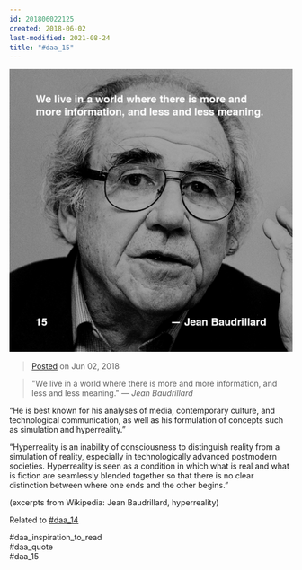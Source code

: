 ```yaml
---
id: 201806022125
created: 2018-06-02
last-modified: 2021-08-24
title: "#daa_15"
---
```

![](../assets/201806022125.jpg)

>[Posted](202106221357) on Jun 02, 2018

>"We live in a world where there is more and more information, and less and less meaning."
>*— Jean Baudrillard*

“He is best known for his analyses of media, contemporary culture, and technological communication, as well as his formulation of concepts such as simulation and hyperreality.”

“Hyperreality is an inability of consciousness to distinguish reality from a simulation of reality, especially in technologically advanced postmodern societies. Hyperreality is seen as a condition in which what is real and what is fiction are seamlessly blended together so that there is no clear distinction between where one ends and the other begins.”

(excerpts from Wikipedia: Jean Baudrillard, hyperreality)

Related to [#daa_14](201806022120)

#daa_inspiration_to_read  
#daa_quote  
#daa_15